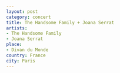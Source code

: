 ```yaml
---
layout: post
category: concert
title: The Handsome Family + Joana Serrat
artists: 
- The Handsome Family
- Joana Serrat
place: 
- Divan du Monde
country: France
city: Paris
---
```


